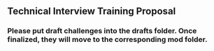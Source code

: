 ## Technical Interview Training Proposal

### Please put draft challenges into the drafts folder. Once finalized, they will move to the corresponding mod folder.
